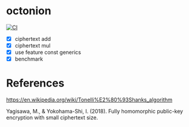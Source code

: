# octonion
[![CI](https://github.com/hamadakafu/octonion/actions/workflows/cargo-test.yaml/badge.svg?event=push)](https://github.com/hamadakafu/octonion/actions/workflows/cargo-test.yaml)

- [x] ciphertext add
- [x] ciphertext mul
- [x] use feature const generics
- [x] benchmark

# References
https://en.wikipedia.org/wiki/Tonelli%E2%80%93Shanks_algorithm

Yagisawa, M., & Yokohama-Shi, I. (2018). Fully homomorphic public-key encryption with small ciphertext size.

